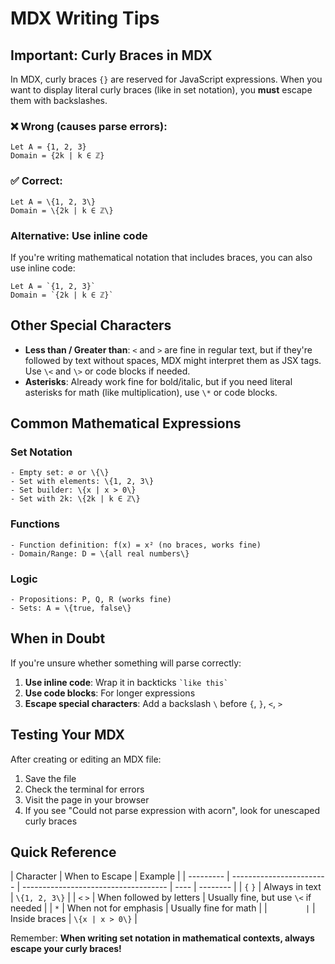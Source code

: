 # MDX Writing Tips

## Important: Curly Braces in MDX

In MDX, curly braces `{}` are reserved for JavaScript expressions. When you want to display literal curly braces (like in set notation), you **must** escape them with backslashes.

### ❌ Wrong (causes parse errors):

```mdx
Let A = {1, 2, 3}
Domain = {2k | k ∈ ℤ}
```

### ✅ Correct:

```mdx
Let A = \{1, 2, 3\}
Domain = \{2k | k ∈ ℤ\}
```

### Alternative: Use inline code

If you're writing mathematical notation that includes braces, you can also use inline code:

```mdx
Let A = `{1, 2, 3}`
Domain = `{2k | k ∈ ℤ}`
```

## Other Special Characters

- **Less than / Greater than**: `<` and `>` are fine in regular text, but if they're followed by text without spaces, MDX might interpret them as JSX tags. Use `\<` and `\>` or code blocks if needed.
- **Asterisks**: Already work fine for bold/italic, but if you need literal asterisks for math (like multiplication), use `\*` or code blocks.

## Common Mathematical Expressions

### Set Notation

```mdx
- Empty set: ∅ or \{\}
- Set with elements: \{1, 2, 3\}
- Set builder: \{x | x > 0\}
- Set with 2k: \{2k | k ∈ ℤ\}
```

### Functions

```mdx
- Function definition: f(x) = x² (no braces, works fine)
- Domain/Range: D = \{all real numbers\}
```

### Logic

```mdx
- Propositions: P, Q, R (works fine)
- Sets: A = \{true, false\}
```

## When in Doubt

If you're unsure whether something will parse correctly:

1. **Use inline code**: Wrap it in backticks `` `like this` ``
2. **Use code blocks**: For longer expressions
3. **Escape special characters**: Add a backslash `\` before `{`, `}`, `<`, `>`

## Testing Your MDX

After creating or editing an MDX file:

1. Save the file
2. Check the terminal for errors
3. Visit the page in your browser
4. If you see "Could not parse expression with acorn", look for unescaped curly braces

## Quick Reference

| Character | When to Escape           | Example                              |
| --------- | ------------------------ | ------------------------------------ | ---- | -------- |
| `{` `}`   | Always in text           | `\{1, 2, 3\}`                        |
| `<` `>`   | When followed by letters | Usually fine, but use `\<` if needed |
| `*`       | When not for emphasis    | Usually fine for math                |
| `         | `                        | Inside braces                        | `\{x | x > 0\}` |

Remember: **When writing set notation in mathematical contexts, always escape your curly braces!**
